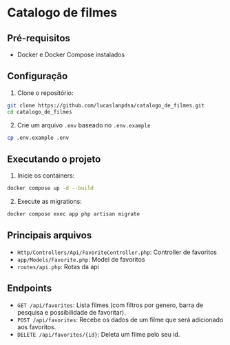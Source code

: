 # Catalogo de filmes

## Pré-requisitos

- Docker e Docker Compose instalados

## Configuração

1. Clone o repositório:
```bash
git clone https://github.com/lucaslanpdsa/catalogo_de_filmes.git
cd catalogo_de_filmes
```
2. Crie um arquivo `.env` baseado no `.env.example`
```bash
cp .env.example .env
```

## Executando o projeto

1. Inicie os containers:
```bash
docker compose up -d --build
```
2. Execute as migrations:
```bash
docker compose exec app php artisan migrate
```

## Principais arquivos

- `Http/Controllers/Api/FavoriteController.php`: Controller de favoritos
- `app/Models/Favorite.php`: Model de favoritos
- `routes/api.php`: Rotas da api

## Endpoints

- `GET /api/favorites`: Lista filmes (com filtros por genero, barra de pesquisa e possibilidade de favoritar).
- `POST /api/favorites`: Recebe os dados de um filme que será adicionado aos favoritos.
- `DELETE /api/favorites/{id}`: Deleta um filme pelo seu id.


